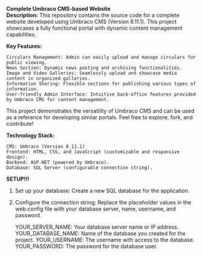 ****Complete Umbraco CMS-based Website****            
**Description:**
This repository contains the source code for a complete website developed using Umbraco CMS (Version 8.11.1). This project showcases a fully functional portal with dynamic content management capabilities.

**Key Features:**

    Circulars Management: Admin can easily upload and manage circulars for public viewing.
    News Section: Dynamic news posting and archiving functionalities.
    Image and Video Galleries: Seamlessly upload and showcase media content in organized galleries.
    Information Sharing: Flexible sections for publishing various types of information.
    User-friendly Admin Interface: Intuitive back-office features provided by Umbraco CMS for content management.
This project demonstrates the versatility of Umbraco CMS and can be used as a reference for developing similar portals. 
Feel free to explore, fork, and contribute!

**Technology Stack:**

    CMS: Umbraco (Version 8.11.1)
    Frontend: HTML, CSS, and JavaScript (customizable and responsive design).
    Backend: ASP.NET (powered by Umbraco).
    Database: SQL Server (configurable connection string).

**SETUP!!!**
1. Set up your database: Create a new SQL database for the application.
2. Configure the connection string: Replace the placeholder values in the web.config file with your database server, name, username, and password.

    YOUR_SERVER_NAME: Your database server name or IP address.
    YOUR_DATABASE_NAME: Name of the database you created for the project.
    YOUR_USERNAME: The username with access to the database.
    YOUR_PASSWORD: The password for the database user.
